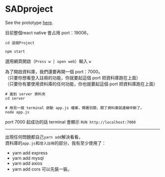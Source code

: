 # SADproject

See the prototype [here](https://www.figma.com/file/iK8R0LcVT7Mw7beRKZHCDj/SAD-basketball-dataCollection?node-id=35%3A0).


目前整個react native 會占用 port：19006， 
```
cd 這個Project

npm start
```
選用網頁開啟（`Press w │ open web`）輸入 `w`


為了開啟資料庫，我們還要再開一個 port：7000。  
（只要你想看登入註冊的功能，你就要起這個 port 把資料庫跑在上面）  
（只要你有要使用資料庫的任何功能，你也就要起這個 port 把資料庫跑在上面）  
```
# 進到 server 資料夾
cd server

# 用另一個 terminal 啟動 app.js 檔案，開著別關，關了資料庫就連線中斷了。
node app.js 
```
port 7000 起成功的話 terminal 會顯示 `RUN http://localhost:7000`  

---
出現任何問題都自己`yarn add`解決看看，  
資料庫的`app.js`和`登入註冊`的部分，我有至少使用了：  
* yarn add express
* yarn add mysql
* yarn add axios
* yarn add cors
可以先裝一裝。
